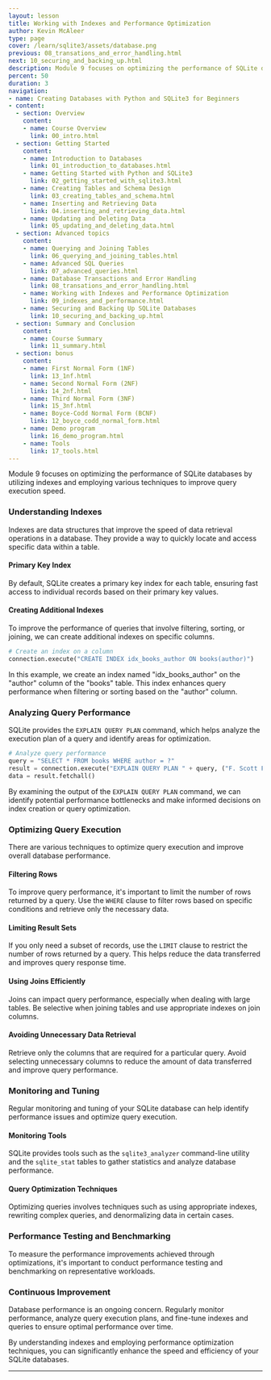 ```yaml
---
layout: lesson
title: Working with Indexes and Performance Optimization
author: Kevin McAleer
type: page
cover: /learn/sqlite3/assets/database.png
previous: 08_transations_and_error_handling.html
next: 10_securing_and_backing_up.html
description: Module 9 focuses on optimizing the performance of SQLite databases
percent: 50
duration: 3
navigation:
- name: Creating Databases with Python and SQLite3 for Beginners
- content:
  - section: Overview
    content:
    - name: Course Overview
      link: 00_intro.html
  - section: Getting Started
    content:
    - name: Introduction to Databases
      link: 01_introduction_to_databases.html
    - name: Getting Started with Python and SQLite3
      link: 02_getting_started_with_sqlite3.html
    - name: Creating Tables and Schema Design
      link: 03_creating_tables_and_schema.html
    - name: Inserting and Retrieving Data
      link: 04.inserting_and_retrieving_data.html
    - name: Updating and Deleting Data
      link: 05_updating_and_deleting_data.html
  - section: Advanced topics
    content:
    - name: Querying and Joining Tables
      link: 06_querying_and_joining_tables.html
    - name: Advanced SQL Queries
      link: 07_advanced_queries.html
    - name: Database Transactions and Error Handling
      link: 08_transations_and_error_handling.html
    - name: Working with Indexes and Performance Optimization
      link: 09_indexes_and_performance.html
    - name: Securing and Backing Up SQLite Databases
      link: 10_securing_and_backing_up.html
  - section: Summary and Conclusion
    content:
    - name: Course Summary
      link: 11_summary.html
  - section: bonus
    content:
    - name: First Normal Form (1NF)
      link: 13_1nf.html
    - name: Second Normal Form (2NF)
      link: 14_2nf.html
    - name: Third Normal Form (3NF)
      link: 15_3nf.html
    - name: Boyce-Codd Normal Form (BCNF)
      link: 12_boyce_codd_normal_form.html
    - name: Demo program
      link: 16_demo_program.html
    - name: Tools
      link: 17_tools.html
---
```



Module 9 focuses on optimizing the performance of SQLite databases by utilizing indexes and employing various techniques to improve query execution speed.

### Understanding Indexes

Indexes are data structures that improve the speed of data retrieval operations in a database. They provide a way to quickly locate and access specific data within a table.

#### Primary Key Index

By default, SQLite creates a primary key index for each table, ensuring fast access to individual records based on their primary key values.

#### Creating Additional Indexes

To improve the performance of queries that involve filtering, sorting, or joining, we can create additional indexes on specific columns.

```python
# Create an index on a column
connection.execute("CREATE INDEX idx_books_author ON books(author)")
```

In this example, we create an index named "idx_books_author" on the "author" column of the "books" table. This index enhances query performance when filtering or sorting based on the "author" column.

### Analyzing Query Performance

SQLite provides the `EXPLAIN QUERY PLAN` command, which helps analyze the execution plan of a query and identify areas for optimization.

```python
# Analyze query performance
query = "SELECT * FROM books WHERE author = ?"
result = connection.execute("EXPLAIN QUERY PLAN " + query, ("F. Scott Fitzgerald",))
data = result.fetchall()
```

By examining the output of the `EXPLAIN QUERY PLAN` command, we can identify potential performance bottlenecks and make informed decisions on index creation or query optimization.

### Optimizing Query Execution

There are various techniques to optimize query execution and improve overall database performance.

#### Filtering Rows

To improve query performance, it's important to limit the number of rows returned by a query. Use the `WHERE` clause to filter rows based on specific conditions and retrieve only the necessary data.

#### Limiting Result Sets

If you only need a subset of records, use the `LIMIT` clause to restrict the number of rows returned by a query. This helps reduce the data transferred and improves query response time.

#### Using Joins Efficiently

Joins can impact query performance, especially when dealing with large tables. Be selective when joining tables and use appropriate indexes on join columns.

#### Avoiding Unnecessary Data Retrieval

Retrieve only the columns that are required for a particular query. Avoid selecting unnecessary columns to reduce the amount of data transferred and improve query performance.

### Monitoring and Tuning

Regular monitoring and tuning of your SQLite database can help identify performance issues and optimize query execution.

#### Monitoring Tools

SQLite provides tools such as the `sqlite3_analyzer` command-line utility and the `sqlite_stat` tables to gather statistics and analyze database performance.

#### Query Optimization Techniques

Optimizing queries involves techniques such as using appropriate indexes, rewriting complex queries, and denormalizing data in certain cases.

### Performance Testing and Benchmarking

To measure the performance improvements achieved through optimizations, it's important to conduct performance testing and benchmarking on representative workloads.

### Continuous Improvement

Database performance is an ongoing concern. Regularly monitor performance, analyze query execution plans, and fine-tune indexes and queries to ensure optimal performance over time.

By understanding indexes and employing performance optimization techniques, you can significantly enhance the speed and efficiency of your SQLite databases.

---
